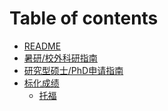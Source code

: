 # Table of contents

* [README](README.md)
* [暑研/校外科研指南](<README (1).md>)
* [研究型硕士/PhD申请指南](yan-jiu-xing-shuo-shi-phd-shen-qing-zhi-nan.md)
* [标化成绩](biao-hua-cheng-ji/README.md)
  * [托福](biao-hua-cheng-ji/tuo-fu.md)
